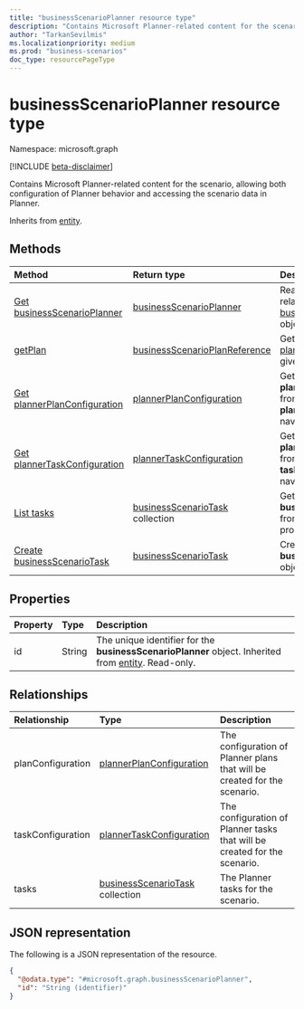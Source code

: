 ```yaml
---
title: "businessScenarioPlanner resource type"
description: "Contains Microsoft Planner-related content for the scenario, allowing both configuration of Planner behavior and accessing the scenario data in Planner."
author: "TarkanSevilmis"
ms.localizationpriority: medium
ms.prod: "business-scenarios"
doc_type: resourcePageType
---
```


# businessScenarioPlanner resource type

Namespace: microsoft.graph

[!INCLUDE [beta-disclaimer](../../includes/beta-disclaimer.md)]

Contains Microsoft Planner-related content for the scenario, allowing both configuration of Planner behavior and accessing the scenario data in Planner.

Inherits from [entity](../resources/entity.md).

## Methods

|Method|Return type|Description|
|:---|:---|:---|
|[Get businessScenarioPlanner](../api/businessscenarioplanner-get.md)|[businessScenarioPlanner](../resources/businessscenarioplanner.md)|Read the properties and relationships of a [businessScenarioPlanner](../resources/businessscenarioplanner.md) object.|
|[getPlan](../api/businessscenarioplanner-getplan.md)|[businessScenarioPlanReference](../resources/businessscenarioplanreference.md)|Get information about the [plannerPlan](../resources/plannerplan.md) mapped to a given target.|
|[Get plannerPlanConfiguration](../api/plannerplanconfiguration-get.md)|[plannerPlanConfiguration](../resources/plannerplanconfiguration.md)|Get the **plannerPlanConfiguration** from the **planConfiguration** navigation property.|
|[Get plannerTaskConfiguration](../api/plannertaskconfiguration-get.md)|[plannerTaskConfiguration](../resources/plannertaskconfiguration.md)|Get the **plannerTaskConfiguration** from the **taskConfiguration** navigation property.|
|[List tasks](../api/businessscenarioplanner-list-tasks.md)|[businessScenarioTask](../resources/businessscenariotask.md) collection|Get the **businessScenarioTasks** from the **tasks** navigation property.|
|[Create businessScenarioTask](../api/businessscenarioplanner-post-tasks.md)|[businessScenarioTask](../resources/businessscenariotask.md)|Create a new **businessScenarioTask** object.|

## Properties

|Property|Type|Description|
|:---|:---|:---|
|id|String|The unique identifier for the **businessScenarioPlanner** object. Inherited from [entity](../resources/entity.md). Read-only.|

## Relationships

|Relationship|Type|Description|
|:---|:---|:---|
|planConfiguration|[plannerPlanConfiguration](../resources/plannerplanconfiguration.md)|The configuration of Planner plans that will be created for the scenario.|
|taskConfiguration|[plannerTaskConfiguration](../resources/plannertaskconfiguration.md)|The configuration of Planner tasks that will be created for the scenario.|
|tasks|[businessScenarioTask](../resources/businessscenariotask.md) collection|The Planner tasks for the scenario.|

## JSON representation

The following is a JSON representation of the resource.
<!-- {
  "blockType": "resource",
  "keyProperty": "id",
  "@odata.type": "microsoft.graph.businessScenarioPlanner",
  "baseType": "microsoft.graph.entity",
  "openType": false
}
-->
``` json
{
  "@odata.type": "#microsoft.graph.businessScenarioPlanner",
  "id": "String (identifier)"
}
```
